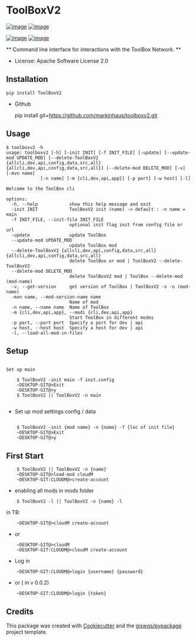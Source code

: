 # ToolBoxV2


[![image](https://img.shields.io/pypi/v/ToolBoxV2.svg)](https://pypi.python.org/pypi/ToolBoxV2)
[![image](https://img.shields.io/conda/vn/conda-forge/ToolBoxV2.svg)](https://anaconda.org/conda-forge/ToolBoxV2)

[![image](https://pyup.io/repos/github/MarkinHaus/ToolBoxV2/shield.svg)](https://pyup.io/repos/github/MarkinHaus/ToolBoxV2)
[![image](https://img.shields.io/badge/Donate-Buy%20me%20a%20coffee-yellowgreen.svg)](https://pyup.io/repos/github/MarkinHaus/ToolBoxV2)


** Command line interface for interactions with the ToolBox Network.  **

-   License: Apache Software License 2.0


Installation
------------

    pip install ToolBoxV2


-  Github


    pip install git+https://github.com/markinhaus/toolboxv2.git

Usage
-----

    $ toolboxv2 -h
    usage: toolboxv2 [-h] [-init INIT] [-f INIT_FILE] [-update] [--update-mod UPDATE_MOD] [--delete-ToolBoxV2 {allcli,dev,api,config,data,src,all} {allcli,dev,api,config,data,src,all}] [--delete-mod DELETE_MOD] [-v] [-mvn name]
                 [-n name] [-m {cli,dev,api,app}] [-p port] [-w host] [-l]

    Welcome to the ToolBox cli

    options:
      -h, --help            show this help message and exit
      -init INIT            ToolBoxV2 init (name) -> default : -n name = main
      -f INIT_FILE, --init-file INIT_FILE
                            optional init flag init from config file or url
      -update               update ToolBox
      --update-mod UPDATE_MOD
                            update ToolBox mod
      --delete-ToolBoxV2 {allcli,dev,api,config,data,src,all} {allcli,dev,api,config,data,src,all}
                            delete ToolBox or mod | ToolBoxV2 --delete-ToolBoxV2
      --delete-mod DELETE_MOD
                            delete ToolBoxV2 mod | ToolBox --delete-mod (mod-name)
      -v, --get-version     get version of ToolBox | ToolBoxV2 -v -n (mod-name)
      -mvn name, --mod-version-name name
                            Name of mod
      -n name, --name name  Name of ToolBox
      -m {cli,dev,api,app}, --modi {cli,dev,api,app}
                            Start ToolBox in different modes
      -p port, --port port  Specify a port for dev | api
      -w host, --host host  Specify a host for dev | api
      -l, --load-all-mod-in-files


Setup
----------
~~~~~~~~~~~~~~~~~~~

Set up main

    $ ToolBoxV2 -init main -f init.config
    ~DESKTOP-GIT@>Exit
    ~DESKTOP-GIT@>y
    $ ToolBoxV2 || ToolBoxV2 -n main


~~~~~~~~~~~~~~~~~~~~~~~~~~
- Set up mod settings config / data
~~~~~~

    $ ToolBoxV2 -init {mod name} -n {name} -f {loc of init file}
    ~DESKTOP-GIT@>Exit
    ~DESKTOP-GIT@>y

~~~~~~~~~~~~~~~~~~~

First Start
----------
~~~~~~~~~~~~~~~~~~~
    $ ToolBoxV2 || ToolBoxV2 -n {name}
    ~DESKTOP-GIT@>load-mod cloudM
    ~DESKTOP-GIT:CLOUDM@>create-account
~~~~~~~~~~~~~~~~~~~~~~~~~~
- enabling all mods in mods folder
~~~~~~
    $ ToolBoxV2 -l || ToolBoxV2 -n {name} -l
~~~~~~~~~~~~~~~~~~~~~~~~~~
in TB:
~~~~~~
    ~DESKTOP-GIT@>cloudM create-account
~~~~~~~~~~~~~~~~~~~~~~~~~~
- or
~~~~~~
    ~DESKTOP-GIT@>cloudM
    ~DESKTOP-GIT:CLOUDM@>cloudM create-account
~~~~~~~~~~~~~~~~~~~~~~~~~~
- Log in
~~~~~~
    ~DESKTOP-GIT:CLOUDM@>login {username} {password}
~~~~~~~~~~~~~~~~~~~~~~~~~~
- or ( in v 0.0.2)
~~~~~~
    ~DESKTOP-GIT:CLOUDM@>login {token}
~~~~~~~~~~~~~~~~~~~~~~~~~~

## Credits

This package was created with [Cookiecutter](https://github.com/cookiecutter/cookiecutter) and the [giswqs/pypackage](https://github.com/giswqs/pypackage) project template.
